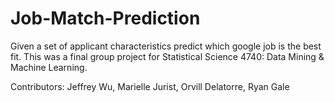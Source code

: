# Job-Match-Prediction
Given a set of applicant characteristics predict which google job is the best fit.  This was a final group project for Statistical Science 4740: Data Mining & Machine Learning.

Contributors: Jeffrey Wu, Marielle Jurist, Orvill Delatorre, Ryan Gale
